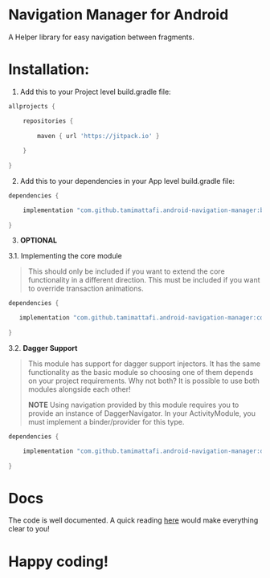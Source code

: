 # Navigation Manager for Android
A Helper library for easy navigation between fragments.

# Installation:

1. Add this to your Project level build.gradle file:

```gradle
allprojects {

    repositories {
	
        maven { url 'https://jitpack.io' }
	
    }
    
}
```
2. Add this to your dependencies in your App level build.gradle file:


```gradle
dependencies {

    implementation "com.github.tamimattafi.android-navigation-manager:basic:$latest_version"
    
}
```

3. **OPTIONAL**

3.1. Implementing the core module
   
> This should only be included if you want to extend the core functionality in a different direction.
> This must be included if you want to override transaction animations.
   
```gradle
dependencies {

   implementation "com.github.tamimattafi.android-navigation-manager:core:$latest_version"
    
}
```

3.2. **Dagger Support**
> This module has support for dagger support injectors.
> It has the same functionality as the basic module so choosing one of them depends on your project requirements.
> Why not both? It is possible to use both modules alongside each other!
>
> **NOTE**
> Using navigation provided by this module requires you to provide an instance of DaggerNavigator.
> In your ActivityModule, you must implement a binder/provider for this type.


```gradle
dependencies {

    implementation "com.github.tamimattafi.android-navigation-manager:dagger:$latest_version"
      
}
```

# Docs
The code is well documented. A quick reading [here](https://github.com/tamimattafi/android-navigation-manager/blob/master/core/src/main/kotlin/com/tamimattafi/navigation/core/NavigationContract.kt) would make everything clear to you!


# Happy coding!
